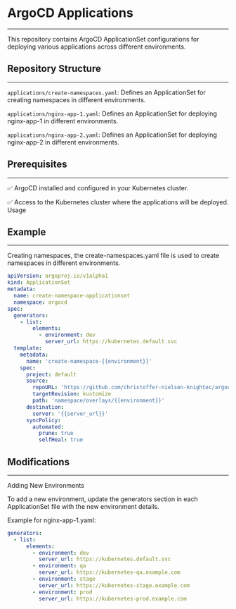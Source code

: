 # ArgoCD Applications

---
This repository contains ArgoCD ApplicationSet configurations for deploying various applications across different environments.  

## Repository Structure

---
`applications/create-namespaces.yaml`: Defines an ApplicationSet for creating namespaces in different environments.

`applications/nginx-app-1.yaml`: Defines an ApplicationSet for deploying nginx-app-1 in different environments.

`applications/nginx-app-2.yaml`: Defines an ApplicationSet for deploying nginx-app-2 in different environments.

## Prerequisites

---
✅ ArgoCD installed and configured in your Kubernetes cluster. 

✅ Access to the Kubernetes cluster where the applications will be deployed.
Usage

## Example

---
Creating namespaces, the create-namespaces.yaml file is used to create namespaces in different environments.

```yaml
apiVersion: argoproj.io/v1alpha1
kind: ApplicationSet
metadata:
  name: create-namespace-applicationset
  namespace: argocd
spec:
  generators:
    - list:
        elements:
          - environment: dev
            server_url: https://kubernetes.default.svc
  template:
    metadata:
      name: 'create-namespace-{{environment}}'
    spec:
      project: default
      source:
        repoURL: 'https://github.com/christoffer-nielsen-knightec/argocd-applications'
        targetRevision: kustomize
        path: 'namespace/overlays/{{environment}}'
      destination:
        server: '{{server_url}}'
      syncPolicy:
        automated:
          prune: true
          selfHeal: true
```

## Modifications

---
Adding New Environments 

To add a new environment, update the generators section in each ApplicationSet file with the new environment details.  

Example for nginx-app-1.yaml:

```yaml
generators:
  - list:
      elements:
        - environment: dev
          server_url: https://kubernetes.default.svc
        - environment: qa
          server_url: https://kubernetes-qa.example.com
        - environment: stage
          server_url: https://kubernetes-stage.example.com
        - environment: prod
          server_url: https://kubernetes-prod.example.com
```